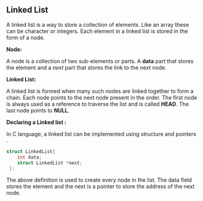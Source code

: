 ## Linked List

A linked list is a way to store a collection of elements. Like an array these can be character or integers. Each element in a linked list is stored in the form of a node.

**Node:**

A node is a collection of two sub-elements or parts. A **data** part that stores the element and a *next* part that stores the link to the next node.

**Linked List:**

A linked list is formed when many such nodes are linked together to form a chain. Each node points to the next node present in the order. The first node is always used as a reference to traverse the list and is called **HEAD**. The last node points to **NULL**.

**Declaring a Linked list :**

In C language, a linked list can be implemented using structure and pointers .
```c
struct LinkedList{
    int data;
    struct LinkedList *next;
 };
```
The above definition is used to create every node in the list. The data field stores the element and the next is a pointer to store the address of the next node. 
